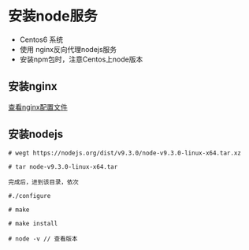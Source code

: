 # 安装node服务

* Centos6 系统
* 使用 nginx反向代理nodejs服务
* 安装npm包时，注意Centos上node版本

## 安装nginx
[查看nginx配置文件](https://github.com/HerryLo/Knowledge/blob/master/server/%E4%BD%BF%E7%94%A8centos6%E6%90%AD%E5%BB%BA%E7%AE%80%E6%98%93web%E6%9C%8D%E5%8A%A1.md)

## 安装nodejs
```
# wegt https://nodejs.org/dist/v9.3.0/node-v9.3.0-linux-x64.tar.xz

# tar node-v9.3.0-linux-x64.tar

完成后，进到该目录，依次

#./configure

# make

# make install

# node -v // 查看版本

```
